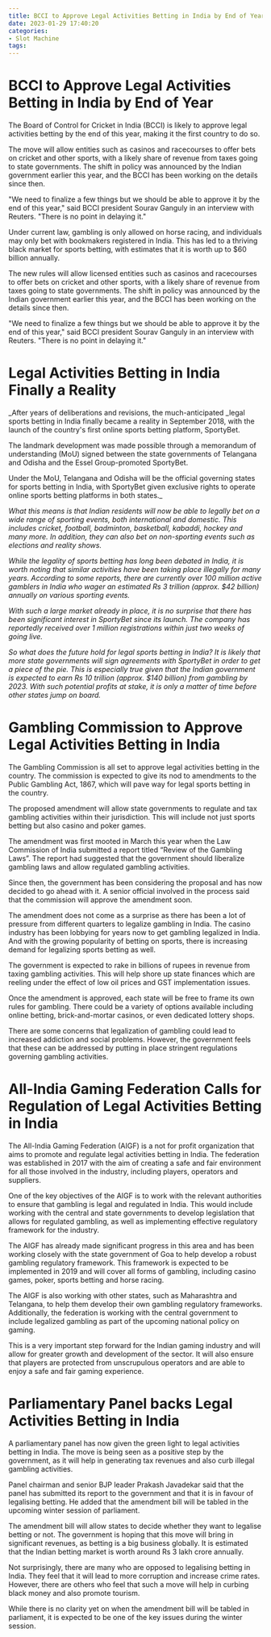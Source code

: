 ```yaml
---
title: BCCI to Approve Legal Activities Betting in India by End of Year
date: 2023-01-29 17:40:20
categories:
- Slot Machine
tags:
---
```



#  BCCI to Approve Legal Activities Betting in India by End of Year

The Board of Control for Cricket in India (BCCI) is likely to approve legal activities betting by the end of this year, making it the first country to do so.

The move will allow entities such as casinos and racecourses to offer bets on cricket and other sports, with a likely share of revenue from taxes going to state governments. The shift in policy was announced by the Indian government earlier this year, and the BCCI has been working on the details since then.

"We need to finalize a few things but we should be able to approve it by the end of this year," said BCCI president Sourav Ganguly in an interview with Reuters. "There is no point in delaying it."

Under current law, gambling is only allowed on horse racing, and individuals may only bet with bookmakers registered in India. This has led to a thriving black market for sports betting, with estimates that it is worth up to $60 billion annually.

The new rules will allow licensed entities such as casinos and racecourses to offer bets on cricket and other sports, with a likely share of revenue from taxes going to state governments. The shift in policy was announced by the Indian government earlier this year, and the BCCI has been working on the details since then.

"We need to finalize a few things but we should be able to approve it by the end of this year," said BCCI president Sourav Ganguly in an interview with Reuters. "There is no point in delaying it."

#  Legal Activities Betting in India Finally a Reality

_After years of deliberations and revisions, the much-anticipated _legal sports betting in India finally became a reality in September 2018, with the launch of the country's first online sports betting platform, SportyBet.

The landmark development was made possible through a memorandum of understanding (MoU) signed between the state governments of Telangana and Odisha and the Essel Group-promoted SportyBet.

Under the MoU, Telangana and Odisha will be the official governing states for sports betting in India, with SportyBet given exclusive rights to operate online sports betting platforms in both states._

_What this means is that Indian residents will now be able to legally bet on a wide range of sporting events, both international and domestic. This includes cricket, football, badminton, basketball, kabaddi, hockey and many more. In addition, they can also bet on non-sporting events such as elections and reality shows._

_While the legality of sports betting has long been debated in India, it is worth noting that similar activities have been taking place illegally for many years. According to some reports, there are currently over 100 million active gamblers in India who wager an estimated Rs 3 trillion (approx. $42 billion) annually on various sporting events._

_With such a large market already in place, it is no surprise that there has been significant interest in SportyBet since its launch. The company has reportedly received over 1 million registrations within just two weeks of going live._

_So what does the future hold for legal sports betting in India? It is likely that more state governments will sign agreements with SportyBet in order to get a piece of the pie. This is especially true given that the Indian government is expected to earn Rs 10 trillion (approx. $140 billion) from gambling by 2023. With such potential profits at stake, it is only a matter of time before other states jump on board._

#  Gambling Commission to Approve Legal Activities Betting in India

The Gambling Commission is all set to approve legal activities betting in the country. The commission is expected to give its nod to amendments to the Public Gambling Act, 1867, which will pave way for legal sports betting in the country.

The proposed amendment will allow state governments to regulate and tax gambling activities within their jurisdiction. This will include not just sports betting but also casino and poker games.

The amendment was first mooted in March this year when the Law Commission of India submitted a report titled “Review of the Gambling Laws”. The report had suggested that the government should liberalize gambling laws and allow regulated gambling activities.

Since then, the government has been considering the proposal and has now decided to go ahead with it. A senior official involved in the process said that the commission will approve the amendment soon.

The amendment does not come as a surprise as there has been a lot of pressure from different quarters to legalize gambling in India. The casino industry has been lobbying for years now to get gambling legalized in India. And with the growing popularity of betting on sports, there is increasing demand for legalizing sports betting as well.

The government is expected to rake in billions of rupees in revenue from taxing gambling activities. This will help shore up state finances which are reeling under the effect of low oil prices and GST implementation issues.

Once the amendment is approved, each state will be free to frame its own rules for gambling. There could be a variety of options available including online betting, brick-and-mortar casinos, or even dedicated lottery shops.

There are some concerns that legalization of gambling could lead to increased addiction and social problems. However, the government feels that these can be addressed by putting in place stringent regulations governing gambling activities.

#  All-India Gaming Federation Calls for Regulation of Legal Activities Betting in India

The All-India Gaming Federation (AIGF) is a not for profit organization that aims to promote and regulate legal activities betting in India. The federation was established in 2017 with the aim of creating a safe and fair environment for all those involved in the industry, including players, operators and suppliers.

One of the key objectives of the AIGF is to work with the relevant authorities to ensure that gambling is legal and regulated in India. This would include working with the central and state governments to develop legislation that allows for regulated gambling, as well as implementing effective regulatory framework for the industry.

The AIGF has already made significant progress in this area and has been working closely with the state government of Goa to help develop a robust gambling regulatory framework. This framework is expected to be implemented in 2019 and will cover all forms of gambling, including casino games, poker, sports betting and horse racing.

The AIGF is also working with other states, such as Maharashtra and Telangana, to help them develop their own gambling regulatory frameworks. Additionally, the federation is working with the central government to include legalized gambling as part of the upcoming national policy on gaming.

This is a very important step forward for the Indian gaming industry and will allow for greater growth and development of the sector. It will also ensure that players are protected from unscrupulous operators and are able to enjoy a safe and fair gaming experience.

#  Parliamentary Panel backs Legal Activities Betting in India

A parliamentary panel has now given the green light to legal activities betting in India. The move is being seen as a positive step by the government, as it will help in generating tax revenues and also curb illegal gambling activities.

Panel chairman and senior BJP leader Prakash Javadekar said that the panel has submitted its report to the government and that it is in favour of legalising betting. He added that the amendment bill will be tabled in the upcoming winter session of parliament.

The amendment bill will allow states to decide whether they want to legalise betting or not. The government is hoping that this move will bring in significant revenues, as betting is a big business globally. It is estimated that the Indian betting market is worth around Rs 3 lakh crore annually.

Not surprisingly, there are many who are opposed to legalising betting in India. They feel that it will lead to more corruption and increase crime rates. However, there are others who feel that such a move will help in curbing black money and also promote tourism.

While there is no clarity yet on when the amendment bill will be tabled in parliament, it is expected to be one of the key issues during the winter session.